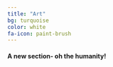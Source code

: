 ```yaml
---
title: "Art"
bg: turquoise  
color: white  
fa-icon: paint-brush
---
```


#### A new section- oh the humanity!
